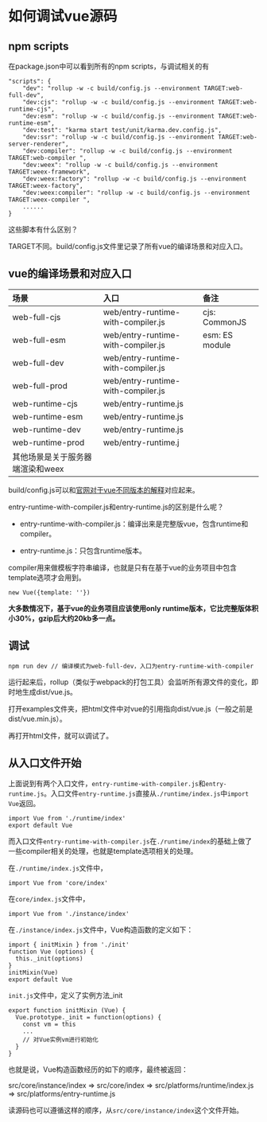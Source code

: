 # 如何调试vue源码

## npm scripts

在package.json中可以看到所有的npm scripts，与调试相关的有

```
"scripts": {
    "dev": "rollup -w -c build/config.js --environment TARGET:web-full-dev",
    "dev:cjs": "rollup -w -c build/config.js --environment TARGET:web-runtime-cjs",
    "dev:esm": "rollup -w -c build/config.js --environment TARGET:web-runtime-esm",
    "dev:test": "karma start test/unit/karma.dev.config.js",
    "dev:ssr": "rollup -w -c build/config.js --environment TARGET:web-server-renderer",
    "dev:compiler": "rollup -w -c build/config.js --environment TARGET:web-compiler ",
    "dev:weex": "rollup -w -c build/config.js --environment TARGET:weex-framework",
    "dev:weex:factory": "rollup -w -c build/config.js --environment TARGET:weex-factory",
    "dev:weex:compiler": "rollup -w -c build/config.js --environment TARGET:weex-compiler ",
    ......
}
```

这些脚本有什么区别？

TARGET不同。build/config.js文件里记录了所有vue的编译场景和对应入口。

## vue的编译场景和对应入口

| **场景** | **入口** | **备注** |
| :--- | :--- | :--- |
| web-full-cjs | web/entry-runtime-with-compiler.js | cjs: CommonJS |
| web-full-esm | web/entry-runtime-with-compiler.js | esm: ES module |
| web-full-dev | web/entry-runtime-with-compiler.js |  |
| web-full-prod | web/entry-runtime-with-compiler.js |  |
| web-runtime-cjs | web/entry-runtime.js |  |
| web-runtime-esm | web/entry-runtime.js |  |
| web-runtime-dev | web/entry-runtime.js |  |
| web-runtime-prod | web/entry-runtime.j |  |
| 其他场景是关于服务器端渲染和weex |  |  |

build/config.js可以和[官网对于vue不同版本的解释](https://vuejs.org/v2/guide/installation.html#Explanation-of-Different-Builds)对应起来。

entry-runtime-with-compiler.js和entry-runtime.js的区别是什么呢？

* entry-runtime-with-compiler.js：编译出来是完整版vue，包含runtime和compiler。

* entry-runtime.js：只包含runtime版本。

compiler用来做模板字符串编译，也就是只有在基于vue的业务项目中包含template选项才会用到。

```
new Vue({template: ''})
```

**大多数情况下，基于vue的业务项目应该使用only runtime版本，它比完整版体积小30%，gzip后大约20kb多一点。**

## 调试

```
npm run dev // 编译模式为web-full-dev，入口为entry-runtime-with-compiler
```

运行起来后，rollup（类似于webpack的打包工具）会监听所有源文件的变化，即时地生成dist/vue.js。

打开examples文件夹，把html文件中对vue的引用指向dist/vue.js（一般之前是dist/vue.min.js）。

再打开html文件，就可以调试了。

## 从入口文件开始

上面说到有两个入口文件，`entry-runtime-with-compiler.js`和`entry-runtime.js`。入口文件`entry-runtime.js`直接从`./runtime/index.js`中`import Vue`返回。

    import Vue from './runtime/index'
    export default Vue

而入口文件`entry-runtime-with-compiler.js`在`./runtime/index`的基础上做了一些compiler相关的处理，也就是template选项相关的处理。

在`./runtime/index.js`文件中，

    import Vue from 'core/index'

在`core/index.js`文件中，
    
    import Vue from './instance/index'

在`./instance/index.js`文件中，Vue构造函数的定义如下：

    import { initMixin } from './init'
    function Vue (options) {
      this._init(options)
    }
    initMixin(Vue)
    export default Vue

`init.js`文件中，定义了实例方法_init

    export function initMixin (Vue) {
      Vue.prototype._init = function(options) {
        const vm = this
        ...
        // 对Vue实例vm进行初始化
      }
    }
    
也就是说，Vue构造函数经历的如下的顺序，最终被返回：

src/core/instance/index =>
src/core/index =>
src/platforms/runtime/index.js =>
src/platforms/entry-runtime.js

读源码也可以遵循这样的顺序，从`src/core/instance/index`这个文件开始。